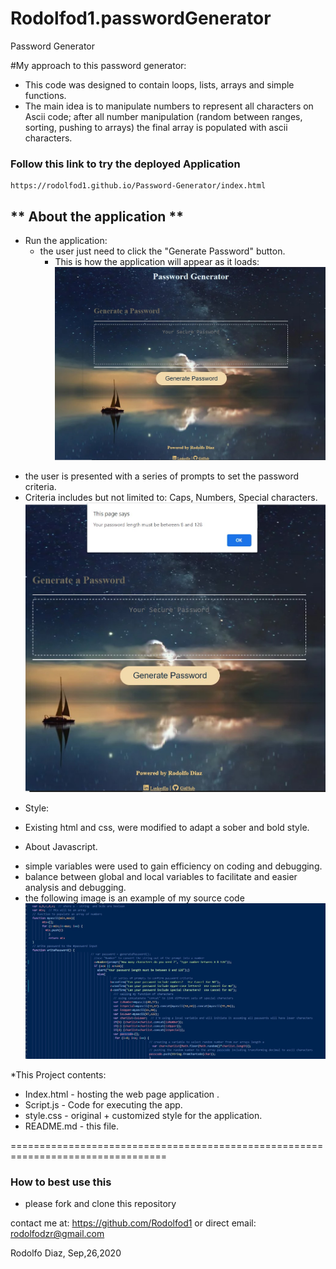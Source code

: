 # Rodolfod1.passwordGenerator
Password Generator

#My approach to this password generator:
- This code was designed to contain loops, lists, arrays and simple functions.
- The main idea is to manipulate numbers to represent all characters on Ascii code; after all number manipulation (random between ranges, sorting, pushing to arrays) the final array is populated with ascii characters.

### Follow this link to try the deployed Application
    https://rodolfod1.github.io/Password-Generator/index.html


## **  About the application **
* Run the application:
  - the user just need to click the "Generate Password" button.
    - This is how the application will appear as it loads:
    ![deployment1](https://github.com/Rodolfod1/Password-Generator/blob/master/Assets/Screenshot-application-at-loads.jpg)

- the user is presented with a series of prompts to set the password criteria.
- Criteria includes but not limited to: Caps, Numbers, Special characters.
  ![image of deployment2](Assets/Screenshot-application-prompts.jpg)

* Style:
- Existing html and css, were modified to adapt a sober and bold style. 
 
 * About Javascript. 
  - simple variables were used to gain efficiency on coding and debugging. 
  - balance between global and local variables to facilitate and easier analysis and debugging.
   - the following image is an example of my source code 
   ![image of my sourceCode](Assets/codeExample.jpg)

  *This Project contents:
  - Index.html - hosting the web page application .
  - Script.js - Code for executing the app. 
  - style.css - original + customized style for the application.
  - README.md - this file.  
 

  =================================================================================
  ### How to best use this 
   - please fork and clone this repository 

 contact me at:
 https://github.com/Rodolfod1
 or direct email: rodolfodzr@gmail.com

 Rodolfo Diaz, Sep,26,2020
